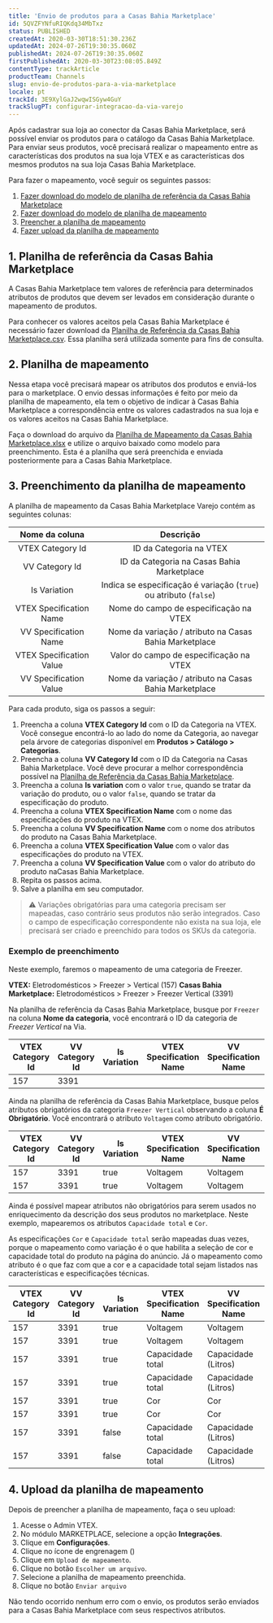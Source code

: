 ```yaml
---
title: 'Envio de produtos para a Casas Bahia Marketplace'
id: 5QVZFYNfuRIQKdq34MbTxz
status: PUBLISHED
createdAt: 2020-03-30T18:51:30.236Z
updatedAt: 2024-07-26T19:30:35.060Z
publishedAt: 2024-07-26T19:30:35.060Z
firstPublishedAt: 2020-03-30T23:08:05.849Z
contentType: trackArticle
productTeam: Channels
slug: envio-de-produtos-para-a-via-marketplace
locale: pt
trackId: 3E9XylGaJ2wqwISGyw4GuY
trackSlugPT: configurar-integracao-da-via-varejo
---
```


Após cadastrar sua loja ao conector da Casas Bahia Marketplace, será possível enviar os produtos para o catálogo da Casas Bahia Marketplace. Para enviar seus produtos, você precisará realizar o mapeamento entre as características dos produtos na sua loja VTEX e as características dos mesmos produtos na sua loja Casas Bahia Marketplace. 

Para fazer o mapeamento, você seguir os seguintes passos:

1. [Fazer download do modelo de planilha de referência da Casas Bahia Marketplace](#1-planilha-de-referencia-da-casas-bahia-marketplace)
2. [Fazer download do modelo de planilha de mapeamento](#2-planilha-de-mapeamento)
3. [Preencher a planilha de mapeamento](#3-preenchimento-da-planilha-de-mapeamento)
4. [Fazer upload da planilha de mapeamento](#4-upload-da-planilha-de-mapeamento)

## 1. Planilha de referência da Casas Bahia Marketplace

A Casas Bahia Marketplace tem valores de referência para determinados atributos de produtos que devem ser levados em consideração durante o mapeamento de produtos. 

Para conhecer os valores aceitos pela Casas Bahia Marketplace é necessário fazer download da [Planilha de Referência da Casas Bahia Marketplace.csv](https://s3.amazonaws.com/vtex-channels/viavarejointegration/categories/viavarejo-categories.csv). Essa planilha será utilizada somente para fins de consulta.

## 2. Planilha de mapeamento

Nessa etapa você precisará mapear os atributos dos produtos e enviá-los para o marketplace. O envio dessas informações é feito por meio da planilha de mapeamento, ela tem o objetivo de indicar à Casas Bahia Marketplace a correspondência entre os valores cadastrados na sua loja e os valores aceitos na Casas Bahia Marketplace.

Faça o download do arquivo da [Planilha de Mapeamento da Casas Bahia Marketplace.xlsx](https://vtex-channels.s3.amazonaws.com/viavarejointegration/categories/vvj_map.xlsx) e utilize o arquivo baixado como modelo para preenchimento. Esta é a planilha que será preenchida e enviada posteriormente para a Casas Bahia Marketplace.

## 3. Preenchimento da planilha de mapeamento

A planilha de mapeamento da Casas Bahia Marketplace Varejo contém as seguintes colunas:

| Nome da coluna | Descrição  |
| :-------:| :--------:|
| VTEX Category Id| ID da Categoria na VTEX |
| VV Category Id | ID da Categoria na Casas Bahia Marketplace  |
| Is Variation | Indica se especificação é variação (`true`) ou atributo (`false`) |
| VTEX Specification Name  | Nome do campo de especificação na VTEX |
| VV Specification Name  | Nome da variação / atributo na Casas Bahia Marketplace  |
| VTEX Specification Value | Valor do campo de especificação na VTEX |
| VV Specification Value | Nome da variação / atributo na Casas Bahia Marketplace |

Para cada produto, siga os passos a seguir: 

1. Preencha a coluna **VTEX Category Id** com o ID da Categoria na VTEX. Você consegue encontrá-lo ao lado do nome da Categoria, ao navegar pela árvore de categorias disponível em **Produtos > Catálogo > Categorias**.
2. Preencha a coluna **VV Category Id** com o ID da Categoria na Casas Bahia Marketplace. Você deve procurar a melhor correspondência possível na [Planilha de Referência da Casas Bahia Marketplace](#1-planilha-de-referencia-da-casas-bahia-marketplace).
3. Preencha a coluna **Is variation** com o valor `true`, quando se tratar da variação do produto, ou o valor `false`, quando se tratar da especificação do produto.
4. Preencha a coluna **VTEX Specification Name** com o nome das especificações do produto na VTEX.
5. Preencha a coluna **VV Specification Name** com o nome dos atributos do produto na Casas Bahia Marketplace.
6. Preencha a coluna **VTEX Specification Value** com o valor das especificações do produto na VTEX.
7. Preencha a coluna **VV Specification Value** com o valor do atributo do produto naCasas Bahia Marketplace.
8. Repita os passos acima.
9. Salve a planilha em seu computador.

>⚠️ Variações obrigatórias para uma categoria precisam ser mapeadas, caso contrário seus produtos não serão integrados. Caso o campo de especificação correspondente não exista na sua loja, ele precisará ser criado e preenchido para todos os SKUs da categoria.

### Exemplo de preenchimento

Neste exemplo, faremos o mapeamento de uma categoria de Freezer.

**VTEX:** Eletrodomésticos > Freezer > Vertical (157)
**Casas Bahia Marketplace:** Eletrodomésticos > Freezer > Freezer Vertical (3391)

Na planilha de referência da Casas Bahia Marketplace, busque por `Freezer` na coluna **Nome da categoria**, você encontrará o ID da categoria de *Freezer Vertical* na Via.

| VTEX Category Id | VV Category Id | Is Variation | VTEX Specification Name | VV Specification Name | VTEX Specification Value | VV Specification Value |
| ---- | ---- | ----| -----| ----|----|----|
| 157 | 3391 |    |    |     |     |     |

Ainda na planilha de referência da Casas Bahia Marketplace, busque pelos atributos obrigatórios da categoria `Freezer Vertical` observando a coluna **É Obrigatório**. Você encontrará o atributo `Voltagem` como atributo obrigatório. 

| VTEX Category Id | VV Category Id | Is Variation | VTEX Specification Name | VV Specification Name | VTEX Specification Value | VV Specification Value |
| ---- | ----- | ----- | ----- | ---- | ---- | ---- |
| 157| 3391 | true | Voltagem | Voltagem | 127 volts | 110V |
| 157 | 3391 | true | Voltagem | Voltagem | 220 volts | 220V |

Ainda é possível mapear atributos não obrigatórios para serem usados no enriquecimento da descrição dos seus produtos no marketplace. Neste exemplo, mapearemos os atributos `Capacidade total` e `Cor`.

As especificações `Cor` e `Capacidade total` serão mapeadas duas vezes, porque o mapeamento como variação é o que habilita a seleção de cor e capacidade total do produto na página do anúncio. Já o mapeamento como atributo é o que faz com que a cor e a capacidade total sejam listados nas características e especificações técnicas.

| VTEX Category Id | VV Category Id | Is Variation | VTEX Specification Name | VV Specification Name | VTEX Specification Value | VV Specification Value |
| ----- | ----- | ----- | -----| ---- | ----- | ----- |
| 157| 3391 | true | Voltagem | Voltagem | 127 volts | 110V |
| 157 | 3391 | true | Voltagem | Voltagem | 220 volts | 220V |
| 157| 3391 | true | Capacidade total | Capacidade (Litros)| 246l | 246L |
| 157 | 3391 | true | Capacidade total | Capacidade (Litros) | 565l | 565L |
| 157 | 3391 | true | Cor | Cor | Branco | Branco |
| 157 | 3391 | true | Cor | Cor | Branco | Branco |
| 157 | 3391 | false | Capacidade total | Capacidade (Litros)| 246l | 246L |
| 157 | 3391 | false | Capacidade total | Capacidade (Litros)| 565l | 565L |

## 4. Upload da planilha de mapeamento

Depois de preencher a planilha de mapeamento, faça o seu upload:

1. Acesse o Admin VTEX.
2. No módulo MARKETPLACE, selecione a opção **Integrações**.
3. Clique em **Configurações**.
4. Clique no ícone de engrenagem (<i class="fas fa-cog"></i>)
5. Clique em `Upload de mapeamento`.
6. Clique no botão `Escolher um arquivo`.
7. Selecione a planilha de mapeamento preenchida.
8. Clique no botão `Enviar arquivo`

Não tendo ocorrido nenhum erro com o envio, os produtos serão enviados para a Casas Bahia Marketplace com seus respectivos atributos.
